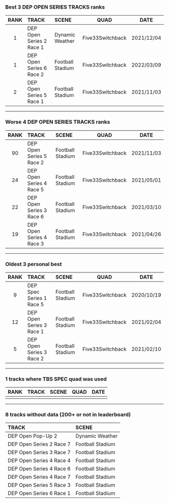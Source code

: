 ### Best 3 DEP OPEN SERIES TRACKS ranks
|RANK|TRACK|SCENE|QUAD|DATE|
|:---:|:---|:---|:---:|:---:|
|1|DEP Open Series 2 Race 1|Dynamic Weather|Five33Switchback|2021/12/04|
|1|DEP Open Series 6 Race 2|Football Stadium|Five33Switchback|2022/03/09|
|2|DEP Open Series 5 Race 1|Football Stadium|Five33Switchback|2021/11/03|
---
### Worse 4 DEP OPEN SERIES TRACKS ranks
|RANK|TRACK|SCENE|QUAD|DATE|
|:---:|:---|:---|:---:|:---:|
|90|DEP Open Series 5 Race 2|Football Stadium|Five33Switchback|2021/11/03|
|24|DEP Open Series 4 Race 5|Football Stadium|Five33Switchback|2021/05/01|
|22|DEP Open Series 3 Race 6|Football Stadium|Five33Switchback|2021/03/10|
|19|DEP Open Series 4 Race 3|Football Stadium|Five33Switchback|2021/04/26|
---
### Oldest 3 personal best
|RANK|TRACK|SCENE|QUAD|DATE|
|:---:|:---|:---|:---:|:---:|
|9|DEP Spec Series 1 Race 5|Football Stadium|Five33Switchback|2020/10/19|
|12|DEP Open Series 3 Race 1|Football Stadium|Five33Switchback|2021/02/04|
|5|DEP Open Series 3 Race 2|Football Stadium|Five33Switchback|2021/02/10|
---
### 1 tracks where TBS SPEC quad was used
|RANK|TRACK|SCENE|QUAD|DATE|
|:---:|:---|:---|:---:|:---:|
||||||
---
### 8 tracks without data (200+ or not in leaderboard)
|TRACK|SCENE|
|:---|:---|
|DEP Open Pop-Up 2|Dynamic Weather|
|DEP Open Series 2 Race 7|Football Stadium|
|DEP Open Series 3 Race 7|Football Stadium|
|DEP Open Series 4 Race 4|Football Stadium|
|DEP Open Series 4 Race 6|Football Stadium|
|DEP Open Series 4 Race 7|Football Stadium|
|DEP Open Series 5 Race 3|Football Stadium|
|DEP Open Series 6 Race 1|Football Stadium|

